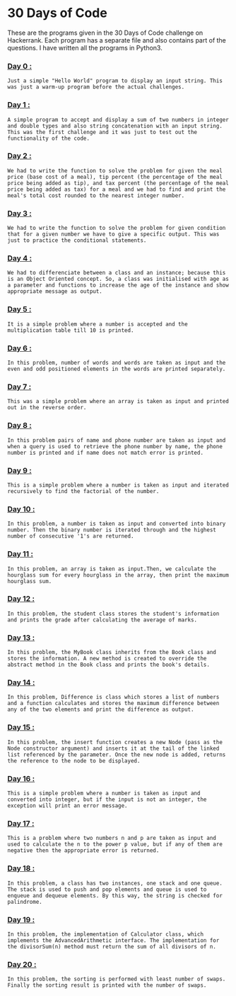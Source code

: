 # 30 Days of Code
These are the programs given in the 30 Days of Code challenge on Hackerrank. Each program has a separate file and also contains part of the questions. I have written all the programs in Python3.

### [**Day 0 :**](/30-days-of-python/SwapnanilDutta_30DOC/D0-Hello-World.py) 
```
Just a simple "Hello World" program to display an input string. This was just a warm-up program before the actual challenges.
```
### [**Day 1 :**](/30-days-of-python/SwapnanilDutta_30DOC/D1-Data-Types.py) 
```
A simple program to accept and display a sum of two numbers in integer and double types and also string concatenation with an input string. This was the first challenge and it was just to test out the functionality of the code.
```
### [**Day 2 :**](/30-days-of-python/SwapnanilDutta_30DOC/D2-Operators.py) 
```
We had to write the function to solve the problem for given the meal price (base cost of a meal), tip percent (the percentage of the meal price being added as tip), and tax percent (the percentage of the meal price being added as tax) for a meal and we had to find and print the meal's total cost rounded to the nearest integer number.
```
### [**Day 3 :**](/30-days-of-python/SwapnanilDutta_30DOC/D3-Intro-to-Conditional-Statements.py) 
```
We had to write the function to solve the problem for given condition that for a given number we have to give a specific output. This was just to practice the conditional statements.
```
### [**Day 4 :**](/30-days-of-python/SwapnanilDutta_30DOC/D4-Class-vs-Instance.py) 
```
We had to differenciate between a class and an instance; because this is an Object Oriented concept. So, a class was initialised with age as a parameter and functions to increase the age of the instance and show appropriate message as output.
```
### [**Day 5 :**](/30-days-of-python/SwapnanilDutta_30DOC/D5-Loops.py) 
```
It is a simple problem where a number is accepted and the multiplication table till 10 is printed.
```
### [**Day 6 :**](/30-days-of-python/SwapnanilDutta_30DOC/D6-Let's-Review.py) 
```
In this problem, number of words and words are taken as input and the even and odd positioned elements in the words are printed separately.
```
### [**Day 7 :**](/30-days-of-python/SwapnanilDutta_30DOC/D7-Arrays.py) 
```
This was a simple problem where an array is taken as input and printed out in the reverse order.
```
### [**Day 8 :**](/30-days-of-python/SwapnanilDutta_30DOC/D8-Dictionaries-and-Maps.py) 
```
In this problem pairs of name and phone number are taken as input and when a query is used to retrieve the phone number by name, the phone number is printed and if name does not match error is printed.
```
### [**Day 9 :**](/30-days-of-python/SwapnanilDutta_30DOC/D9-Recursion-3.py) 
```
This is a simple problem where a number is taken as input and iterated recursively to find the factorial of the number.
```
### [**Day 10 :**](/30-days-of-python/SwapnanilDutta_30DOC/D10-Binary-Numbers.py) 
```
In this problem, a number is taken as input and converted into binary number. Then the binary number is iterated through and the highest number of consecutive '1's are returned.
```
### [**Day 11 :**](/30-days-of-python/SwapnanilDutta_30DOC/D11-2D-Arrays.py) 
```
In this problem, an array is taken as input.Then, we calculate the hourglass sum for every hourglass in the array, then print the maximum hourglass sum.
```
### [**Day 12 :**](/30-days-of-python/SwapnanilDutta_30DOC/D12-Inheritance.py) 
```
In this problem, the student class stores the student's information and prints the grade after calculating the average of marks.
```
### [**Day 13 :**](/30-days-of-python/SwapnanilDutta_30DOC/D13-Abstract-Class.py) 
```
In this problem, the MyBook class inherits from the Book class and stores the information. A new method is created to override the abstract method in the Book class and prints the book's details.
```
### [**Day 14 :**](/30-days-of-python/SwapnanilDutta_30DOC/D14-Scope.py) 
```
In this problem, Difference is class which stores a list of numbers and a function calculates and stores the maximum difference between any of the two elements and print the difference as output.
```
### [**Day 15 :**](/30-days-of-python/SwapnanilDutta_30DOC/D15-Linked-List.py) 
```
In this problem, the insert function creates a new Node (pass as the Node constructor argument) and inserts it at the tail of the linked list referenced by the parameter. Once the new node is added, returns the reference to the node to be displayed.
```
### [**Day 16 :**](/30-days-of-python/SwapnanilDutta_30DOC/D16-Exceptions.py) 
```
This is a simple problem where a number is taken as input and converted into integer, but if the input is not an integer, the exception will print an error message.
```
### [**Day 17 :**](/30-days-of-python/SwapnanilDutta_30DOC/D17-More-Exceptions.py) 
```
This is a problem where two numbers n and p are taken as input and used to calculate the n to the power p value, but if any of them are negative then the appropriate error is returned.
```
### [**Day 18 :**](/30-days-of-python/SwapnanilDutta_30DOC/D18-Queues-and-Stacks.py) 
```
In this problem, a class has two instances, one stack and one queue. The stack is used to push and pop elements and queue is used to enqueue and dequeue elements. By this way, the string is checked for palindrome.
```
### [**Day 19 :**](/30-days-of-python/SwapnanilDutta_30DOC/D19-Interfaces.py) 
```
In this problem, the implementation of Calculator class, which implements the AdvancedArithmetic interface. The implementation for the divisorSum(n) method must return the sum of all divisors of n.
```
### [**Day 20 :**](/30-days-of-python/SwapnanilDutta_30DOC/D20-Sorting.py) 
```
In this problem, the sorting is performed with least number of swaps. Finally the sorting result is printed with the number of swaps.
```